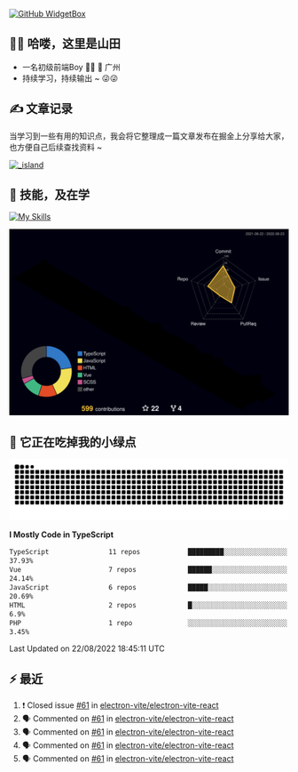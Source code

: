 [![GitHub WidgetBox](https://github-widgetbox.vercel.app/api/profile?username=qc2168&data=followers,repositories,stars,commits)](https://github.com/qc2168/github-widgetbox)

## 🙋‍♂️ 哈喽，这里是山田

- 一名初级前端Boy 👨‍💻 📍 广州
- 持续学习，持续输出 ~ 😜😜

## ✍️ 文章记录
当学习到一些有用的知识点，我会将它整理成一篇文章发布在掘金上分享给大家，也方便自己后续查找资料 ~

[![_island](https://lf3-cdn-tos.bytescm.com/obj/static/xitu_juejin_web/e08da34488b114bd4c665ba2fa520a31.svg)
](https://juejin.cn/user/2858385965322935/posts)

## 🚀 技能，及在学

[![My Skills](https://skillicons.dev/icons?i=vite,tailwind,vue,react,electron,webpack,nodejs,php,wasm,python)](https://github.com/qc2168)


![rainbow gif](https://raw.githubusercontent.com/QC2168/QC2168/10a652e4104dbb81e7061e7e21978732b4271878/profile-3d-contrib/profile-night-rainbow.svg)




## 🐍 它正在吃掉我的小绿点

![snake gif](https://raw.githubusercontent.com/QC2168/QC2168/77e198e28fb66a14643e4e58f5b713c0cc565cfd/github-contribution-grid-snake-dark.svg)

<!--START_SECTION:waka-->
**I Mostly Code in TypeScript** 

```text
TypeScript               11 repos            █████████░░░░░░░░░░░░░░░░   37.93% 
Vue                      7 repos             ██████░░░░░░░░░░░░░░░░░░░   24.14% 
JavaScript               6 repos             █████░░░░░░░░░░░░░░░░░░░░   20.69% 
HTML                     2 repos             █░░░░░░░░░░░░░░░░░░░░░░░░   6.9% 
PHP                      1 repo              ░░░░░░░░░░░░░░░░░░░░░░░░░   3.45%

```



 Last Updated on 22/08/2022 18:45:11 UTC
<!--END_SECTION:waka-->


## ⚡ 最近
<!--START_SECTION:activity-->
1. ❗️ Closed issue [#61](https://github.com/electron-vite/electron-vite-react/issues/61) in [electron-vite/electron-vite-react](https://github.com/electron-vite/electron-vite-react)
2. 🗣 Commented on [#61](https://github.com/electron-vite/electron-vite-react/issues/61) in [electron-vite/electron-vite-react](https://github.com/electron-vite/electron-vite-react)
3. 🗣 Commented on [#61](https://github.com/electron-vite/electron-vite-react/issues/61) in [electron-vite/electron-vite-react](https://github.com/electron-vite/electron-vite-react)
4. 🗣 Commented on [#61](https://github.com/electron-vite/electron-vite-react/issues/61) in [electron-vite/electron-vite-react](https://github.com/electron-vite/electron-vite-react)
5. 🗣 Commented on [#61](https://github.com/electron-vite/electron-vite-react/issues/61) in [electron-vite/electron-vite-react](https://github.com/electron-vite/electron-vite-react)
<!--END_SECTION:activity-->